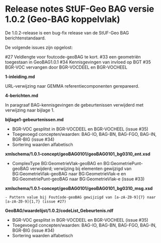 Release notes StUF-Geo BAG versie 1.0.2 (Geo-BAG koppelvlak)
============================================================

De 1.0.2-release is een bug-fix release van de StUF-Geo BAG berichtenstandaard.

De volgende issues zijn opgelost:

#27 Veldlengte voor foutcode-geoBAG te kort.
#33 een geometriën toegestaan in GeoBAG1.0.1
#34 Kennisgevingen van invloed op BGT
#35 BGR-VOC vervangen door BGR-VOCDEEL en BGR-VOCHEEL

**1-inleiding.md**

URL-verwijzing naar GEMMA referentiecomponenten gerepareerd.

**4-berichten.md**

In paragraaf BAG-kennisgevingen de gebeurtenissen verwijderd met verwijzing naar bijlage 1.

**bijlage1-gebeurtenissen.md**

- BGR-VOC gesplitst in BGR-VOCDEEL en BGR-VOCHEEL (issue #35)
- Toegevoegd concepten/waarden: BAG-IO, BAG-BN, BAG-FGO, BAG-IN, BGR-BIG (issue #34)
- Sortering waarden alfabetisch

**xmlschema/1.0.1-concept/geoBAG0101/geoBAG0101\_bg0310\_ent.xsd**

- ComplexType BG:GeometrieVlak-geoBAG en BG:GeometriePunt-geoBAG verwijderd; verwijzing bij elementen gewijzigd van BG:GeometrieVlak-geoBAG naar BG:GeometrieVlak-e en BG:GeometriePunt-geoBAG naar BG:GeometrieVlak-e (issue #33)

**xmlschema/1.0.1-concept/geoBAG0101/geoBAG0101\_bg0310\_msg.xsd**

	- Pattern value bij FoutCode-geoBAG gewijzigd van [a-zA-Z0-9]{7} naar [a-zA-Z0-9]{1,7} (issue #27)

**GeoBAG/waardelijst/1.0.2/codeList\_Gebeurtenis.rdf**

- BGR-VOC gesplitst in BGR-VOCDEEL en BGR-VOCHEEL (issue #35)
- Toegevoegd concepten/waarden: BAG-IO, BAG-BN, BAG-FGO, BAG-IN, BGR-BIG (issue #34)
- Sortering waarden alfabetisch

